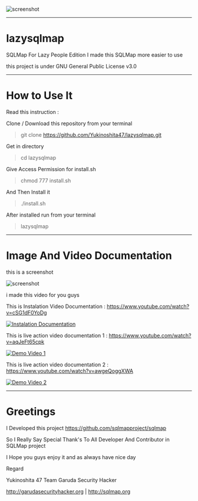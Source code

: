 ![screenshot](https://scontent.fpku3-1.fna.fbcdn.net/v/t1.0-9/21557750_2042741135953712_5078261438831460254_n.jpg?oh=2f97d6a6bd568345cca1076e5eead7c4&oe=5A5ED863)

______________________________________
# lazysqlmap

SQLMap For Lazy People Edition I made this SQLMap more easier to use

this project is under GNU General Public License v3.0
______________________________________
# How to Use It

Read this instruction :

Clone / Download this repository from your terminal

> git clone https://github.com/Yukinoshita47/lazysqlmap.git

Get in directory 

> cd lazysqlmap

Give Access Permission for install.sh

> chmod 777 install.sh

And Then Install it

> ./install.sh

After installed run from your terminal

> lazysqlmap

______________________________________
# Image And Video Documentation

this is a screenshot

![screenshot](https://2.bp.blogspot.com/-aO-u7o9yaN8/WbugDrf0xkI/AAAAAAAABok/4FahXSb3MSI9Xe2ABOwN514KPJvBhY5gACLcBGAs/s640/Screenshot%2Bfrom%2B2017-09-15%2B16%253A37%253A41.png)

i made this video for you guys

This is Instalation Video Documentation : https://www.youtube.com/watch?v=cSG1dF0YoDg

[![Instalation Documentation](https://i.ytimg.com/vi/cSG1dF0YoDg/hqdefault.jpg)](https://www.youtube.com/watch?v=cSG1dF0YoDg)

This is live action video documentation 1 : https://www.youtube.com/watch?v=aqJeFt65cpk

[![Demo Video 1](https://i.ytimg.com/vi/aqJeFt65cpk/hqdefault.jpg)](https://www.youtube.com/watch?v=aqJeFt65cpk)

This is live action video documentation 2 : https://www.youtube.com/watch?v=awgeQoggXWA

[![Demo Video 2](https://i.ytimg.com/vi/awgeQoggXWA/hqdefault.jpg)](https://www.youtube.com/watch?v=awgeQoggXWA)


______________________________________
# Greetings

I Developed this project https://github.com/sqlmapproject/sqlmap

So I Really Say Special Thank's To All Developer And Contributor in SQLMap project

I Hope you guys enjoy it and as always have nice day

Regard

Yukinoshita 47 Team Garuda Security Hacker

http://garudasecurityhacker.org | http://sqlmap.org
